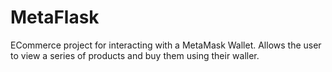 # MetaFlask

ECommerce project for interacting with a MetaMask Wallet. Allows the user to view a series of products and buy them using their waller.